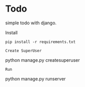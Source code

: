 # Todo
simple todo with django.

Install
```
pip install -r requirements.txt
```
```
Create SuperUser 
```
python manage.py createsuperuser
```
Run
```
python manage.py runserver
```
